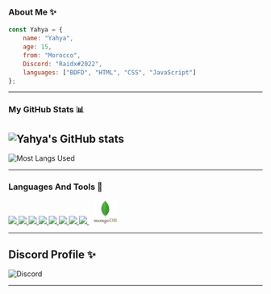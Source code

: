 

<h3>About Me ✨</h3>

```js
const Yahya = {
    name: "Yahya",
    age: 15,
    from: "Morocco",
    Discord: "Raidx#2022",
    languages: ["BDFD", "HTML", "CSS", "JavaScript"]
};
```
---
<h3>My GitHub Stats 📊</h3>

![Yahya's GitHub stats](https://github-readme-stats.vercel.app/api?username=Ad4mDev&count_private=true&show_icons=true&theme=radical)
<br>
--
![Most Langs Used](https://github-readme-stats.vercel.app/api/top-langs/?username=ad4mdev&layout=compact&theme=synthwave)

---

<h3>Languages And Tools 🚀</h3>

<p align="left"> 
    <a href="https://www.java.com" target="_blank"> <img src="https://img.icons8.com/color/48/000000/java-coffee-cup-logo.png"/> </a>
    <a href="https://reactjs.org/" target="_blank"> <img src="https://img.icons8.com/color/48/000000/react-native.png"/> </a>
    <a href="https://developer.mozilla.org/en-US/docs/Web/JavaScript" target="_blank"> <img src="https://img.icons8.com/color/48/000000/javascript.png"/> </a> 
    <a href="https://www.w3.org/html/" target="_blank"> <img src="https://img.icons8.com/color/48/000000/html-5.png"/> </a> 
    <a href="https://www.w3schools.com/css/" target="_blank"> <img src="https://img.icons8.com/color/48/000000/css3.png"/> </a> 
    <a href="https://getbootstrap.com" target="_blank"> <img src="https://img.icons8.com/color/48/000000/bootstrap.png"/> </a> 
    <a href="https://www.python.org" target="_blank"> <img src="https://img.icons8.com/color/48/000000/python.png"/> </a> 
    <a style="padding-right:8px;" href="https://nodejs.org" target="_blank"> <img src="https://img.icons8.com/color/48/000000/nodejs.png"/> </a> 
    <a href="https://www.mongodb.com/" target="_blank"> <img src="https://raw.githubusercontent.com/devicons/devicon/master/icons/mongodb/mongodb-original-wordmark.svg" alt="mongodb" width="48" height="48"/> </a> 
</p>

---
## Discord Profile ✨
![Discord](https://discord.c99.nl/widget/theme-2/961013398693380169.png)

---
